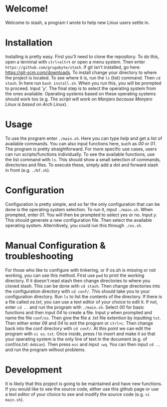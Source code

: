 # Welcome!
Welcome to stash, a program I wrote to help new Linux users settle in.

# Installation
Installing is pretty easy. First you'll need to clone the repository. To do this, open a terminal with `ctrl+alt+t` or open a menu system. Then enter `https://github.com/grugabyte/stash`. If git isn't installed, go here: https://git-scm.com/downloads. To install change your directory to where the project is located. To see where it is, run the `ls` (list) command. Then `cd stash`. In here run `bash install.sh`. When you run this, you will be prompted to proceed. Input '_y_'. The final step is to select the operating system from the ones available. Operating systems based on these operating systems should work too (e.g. _The script will work on Manjaro because Manjaro Linux is based on Arch Linux_).

# Usage
To use the program enter `./main.sh`. Here you can type _help_ and get a list of available commands. You can also input functions here, such as _00_ or _01_. The program is pretty straightforward. For more specific use cases, users can run scripts/functions individually. To see the available functions, use the list command with `ls`. This should show a small selection of commands, directories and files. To execute these, simply add a dot and forward slash in front (e.g. `./bf.sh`).

# Configuration
Configuration is pretty simple, and so far the only configuration that can be done is the operating system selection. To run it, input `./main.sh`. When prompted, enter _01_. You will then be prompted to select yes or no. Input _y_. This should generate a new configuration file. Then select the available operating system. Alternitively, you could run this through `./os.sh`.

# Manual Configuration & troubleshooting
For those who like to configure with tinkering, or if os.sh is missing or not working, you can use this method. First use `pwd` to print the working directory. If it doesn't read stash then change directories to where you cloned stash. This can be done with `cd stash`. Then change directories into the configuration directory with `cd conf/`. This should take you to your configuration directory. Run `ls` to list the contents of the directory. If there is a file called _os.txt_, you can use a text editor of your choice to edit it. If not, enter `cd ..` and run the program with `./main.sh`. Select _00_ for basic functions and then input _04_ to create a file. Input _y_ when prompted and name the file `conf/os`. Then give the file a .txt file extention by inputting `txt`. Then either enter _06_ and _04_ to exit the program or `ctrl+c`. Then change back into the conf directory with `cd conf/`. At this point we can edit the program with `vi os.txt`. Once inside, press _I_ to insert and make it so that your operating system is the only line of text in the document (e.g. of conf/os.txt: `debian`). Then press `esc` and input `:wq`. You can then input `cd ..` and run the program without problems.

# Development
It is likely that this prpject is going to be maintained and have new functions. If you would like to see the source code, either use this github page or use a text editor of your choice to see and modify the source code (e.g. `vi main.sh`).
